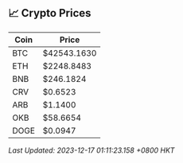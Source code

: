 ## 📈 Crypto Prices

| Coin | Price |
| ---- | ----- |
| BTC | $42543.1630 |
| ETH | $2248.8483 |
| BNB | $246.1824 |
| CRV | $0.6523 |
| ARB | $1.1400 |
| OKB | $58.6654 |
| DOGE | $0.0947 |

_Last Updated: 2023-12-17 01:11:23.158 +0800 HKT_